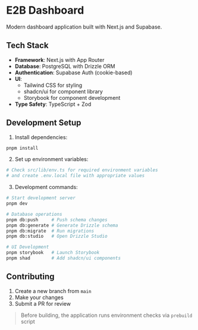 # E2B Dashboard

Modern dashboard application built with Next.js and Supabase.

## Tech Stack

- **Framework**: Next.js with App Router
- **Database**: PostgreSQL with Drizzle ORM
- **Authentication**: Supabase Auth (cookie-based)
- **UI**:
  - Tailwind CSS for styling
  - shadcn/ui for component library
  - Storybook for component development
- **Type Safety**: TypeScript + Zod

## Development Setup

1. Install dependencies:

```bash
pnpm install
```

2. Set up environment variables:

```bash
# Check src/lib/env.ts for required environment variables
# and create .env.local file with appropriate values
```

3. Development commands:

```bash
# Start development server
pnpm dev

# Database operations
pnpm db:push     # Push schema changes
pnpm db:generate # Generate Drizzle schema
pnpm db:migrate  # Run migrations
pnpm db:studio   # Open Drizzle Studio

# UI Development
pnpm storybook   # Launch Storybook
pnpm shad        # Add shadcn/ui components
```

## Contributing

1. Create a new branch from `main`
2. Make your changes
3. Submit a PR for review

> Before building, the application runs environment checks via `prebuild` script
